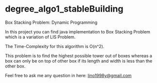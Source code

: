 # degree_algo1_stableBuilding

Box Stacking Problem: Dynamic Programming

In this project you can find java implementation to Box Stacking Problem which is a variation of LIS Problem.

The Time-Complexity for this algorithm is O(n^2).

This problem is to find the highest possible tower out of boxes whereas a box can only be on top of other box if its length and width is less than the other box.

Feel free to ask me any question in here: lino1998y@gmail.com

